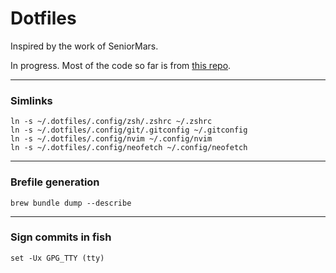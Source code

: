# Dotfiles

Inspired by the work of SeniorMars.

In progress. Most of the code so far is from [this repo](https://github.com/nvim-lua/kickstart.nvim/tree/master).
___
### Simlinks
```
ln -s ~/.dotfiles/.config/zsh/.zshrc ~/.zshrc
ln -s ~/.dotfiles/.config/git/.gitconfig ~/.gitconfig
ln -s ~/.dotfiles/.config/nvim ~/.config/nvim
ln -s ~/.dotfiles/.config/neofetch ~/.config/neofetch
```
___
### Brefile generation
```
brew bundle dump --describe
```

___
### Sign commits in fish
```
set -Ux GPG_TTY (tty)
```
